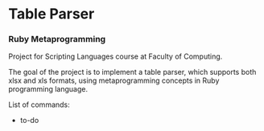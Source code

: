 # Table Parser
### Ruby Metaprogramming

Project for Scripting Languages course at Faculty of Computing.

The goal of the project is to implement a table parser, which supports both xlsx and xls formats, using metaprogramming concepts in Ruby programming language.


List of commands:
* to-do